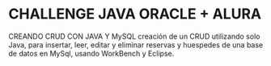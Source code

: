 # CHALLENGE JAVA ORACLE + ALURA
CREANDO CRUD CON JAVA Y MySQL
creación de un CRUD utilizando solo Java, para insertar, leer, editar y eliminar reservas y huespedes de una base de datos en MySql, usando WorkBench y Eclipse.

